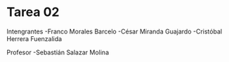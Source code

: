 Tarea 02
========

Intengrantes
-Franco Morales Barcelo
-César Miranda Guajardo
-Cristóbal Herrera Fuenzalida

Profesor
-Sebastián Salazar Molina
